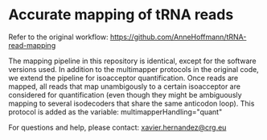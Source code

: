 # Accurate mapping of tRNA reads
Refer to the original workflow: https://github.com/AnneHoffmann/tRNA-read-mapping

The mapping pipeline in this repository is identical, except for the software versions used. 
In addition to the multimapper protocols in the original code, we extend the pipeline for isoacceptor quantification. Once reads are mapped, all reads that map unambigously to a certain isoacceptor are considered for quantification (even though they might be ambiguously mapping to several isodecoders that share the same anticodon loop). This protocol is added as the variable:
multimapperHandling="quant"

For questions and help, please contact: xavier.hernandez@crg.eu
